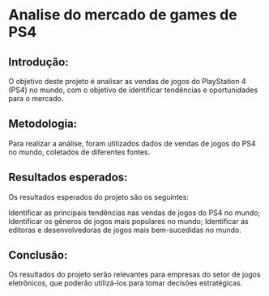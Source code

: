 #  Analise do mercado de games de PS4

## Introdução:

O objetivo deste projeto é analisar as vendas de jogos do PlayStation 4 (PS4) no mundo, com o objetivo de identificar tendências e oportunidades para o mercado.

## Metodologia:

Para realizar a análise, foram utilizados dados de vendas de jogos do PS4 no mundo, coletados de diferentes fontes.

## Resultados esperados:

Os resultados esperados do projeto são os seguintes:

Identificar as principais tendências nas vendas de jogos do PS4 no mundo;
Identificar os gêneros de jogos mais populares no mundo;
Identificar as editoras e desenvolvedoras de jogos mais bem-sucedidas no mundo.

## Conclusão:

Os resultados do projeto serão relevantes para empresas do setor de jogos eletrônicos, que poderão utilizá-los para tomar decisões estratégicas.
